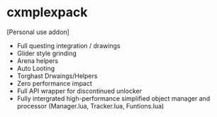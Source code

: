 # cxmplexpack

[Personal use addon]
- Full questing integration / drawings
- Glider style grinding
- Arena helpers
- Auto Looting
- Torghast Drwaings/Helpers
- Zero performance impact
- Full API wrapper for discontinued unlocker
- Fully intergrated high-performance simplified object manager and processor (Manager.lua, Tracker.lua, Funtions.lua)
